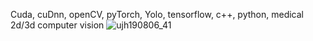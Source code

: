 Cuda, cuDnn, openCV, pyTorch, Yolo, tensorflow, c++, python, medical 2d/3d computer vision
![ujh190806_41](https://github.com/nayoungkim0920/SMART_AI_FARM/assets/165350110/c3c34ee7-0a86-4d61-b12e-38d8da7263a0)
